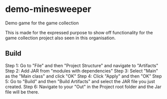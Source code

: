 # demo-minesweeper

Demo game for the game collection

This is made for the expressed purpose to show off functionality for the game collection project also seen in this
organisation.

## Build

Step 1: Go to "File" and then "Project Structure" and navigate to "Artifacts"
Step 2: Add JAR from "modules with dependencies"
Step 3: Select "Main" as the "Main class" and click "OK"
Step 4: Click "Apply" and then "OK"
Step 5: Go to "Build" and then "Build Artifacts" and select the JAR file you just created.
Step 6: Navigate to your "Out" in the Project root folder and the Jar file will be there.
